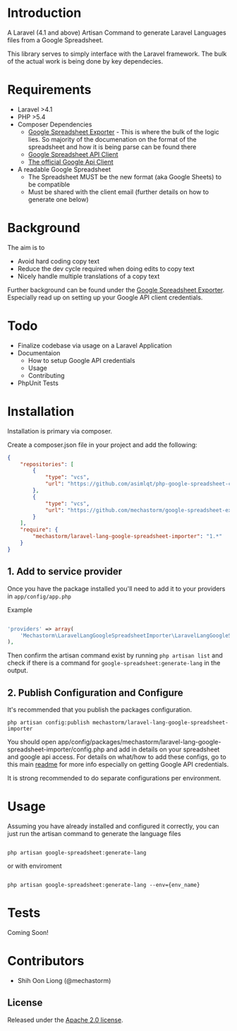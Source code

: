 # Introduction

A Laravel (4.1 and above) Artisan Command to generate Laravel Languages files from a Google Spreadsheet.

This library serves to simply interface with the Laravel framework. The bulk of the actual work is being done by key dependecies.

# Requirements

- Laravel >4.1
- PHP >5.4
- Composer Dependencies
    - [Google Spreadsheet Exporter](https://github.com/mechastorm/google-spreadsheet-exporter/blob/master/composer.json) - This is where the bulk of the logic lies. So majority of the documenation on the format of the spreadsheet and how it is being parse can be found there
    - [Google Spreadsheet API Client](https://github.com/asimlqt/php-google-spreadsheet-client)
    - [The official Google Api Client](https://github.com/google/google-api-php-client)
- A readable Google Spreadsheet
    - The Spreadsheet MUST be the new format (aka Google Sheets) to be compatible
    - Must be shared with the client email (further details on how to generate one below)

# Background

The aim is to

* Avoid hard coding copy text
* Reduce the dev cycle required when doing edits to copy text
* Nicely handle multiple translations of a copy text

Further background can be found under the [Google Spreadsheet Exporter](https://github.com/mechastorm/google-spreadsheet-exporter). Especially read up on setting up your Google API client credentials.

# Todo

- Finalize codebase via usage on a Laravel Application
- Documentaion
    - How to setup Google API credentials
    - Usage
    - Contributing
- PhpUnit Tests

# Installation

Installation is primary via composer.

Create a composer.json file in your project and add the following:

```json
{
    "repositories": [
        {
            "type": "vcs",
            "url": "https://github.com/asimlqt/php-google-spreadsheet-client"
        },
        {
            "type": "vcs",
            "url": "https://github.com/mechastorm/google-spreadsheet-exporter"
        }
    ],
    "require": {
        "mechastorm/laravel-lang-google-spreadsheet-importer": "1.*"
    }
}
```

## 1. Add to service provider

Once you have the package installed you'll need to add it to your providers in `app/config/app.php`

Example

```php

'providers' => array(
    'Mechastorm\LaravelLangGoogleSpreadsheetImporter\LaravelLangGoogleSpreadsheetImporterServiceProvider',
),

```

Then confirm the artisan command exist by running `php artisan list` and check if there is a command for `google-spreadsheet:generate-lang` in the output.

## 2. Publish Configuration and Configure

It's recommended that you publish the packages configuration.

```shell
php artisan config:publish mechastorm/laravel-lang-google-spreadsheet-importer
```

You should open app/config/packages/mechastorm/laravel-lang-google-spreadsheet-importer/config.php and add in details on your spreadsheet and google api access. For details on what/how to add these configs, go to this main [readme](https://github.com/mechastorm/google-spreadsheet-exporter) for more info especially on getting Google API credentials.

It is strong recommended to do separate configurations per environment.

# Usage

Assuming you have already installed and configured it correctly, you can just run the artisan command to generate the language files

```shell

php artisan google-spreadsheet:generate-lang

```

or with enviroment

```shell

php artisan google-spreadsheet:generate-lang --env={env_name}

```

# Tests

Coming Soon!

# Contributors

- Shih Oon Liong (@mechastorm)

## License

Released under the [Apache 2.0 license](http://choosealicense.com/licenses/apache-2.0/).